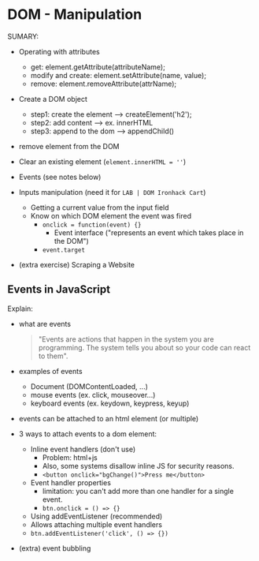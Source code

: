 
# DOM - Manipulation

<!--- 

Status: 
- summary ready
- section "events" quite comprehensive

--->


SUMARY:
- Operating with attributes
  - get: element.getAttribute(attributeName);
  - modify and create: element.setAttribute(name, value);
  - remove: element.removeAttribute(attrName);

- Create a DOM object
  - step1: create the element --> createElement('h2');
  - step2: add content --> ex. innerHTML
  - step3: append to the dom --> appendChild()
- remove element from the DOM
- Clear an existing element (`element.innerHTML = ''`)
- Events (see notes below)
- Inputs manipulation (need it for `LAB | DOM Ironhack Cart`)
  - Getting a current value from the input field
  - Know on which DOM element the event was fired
    - `onclick = function(event) {}`
      - Event interface ("represents an event which takes place in the DOM")
    - `event.target`
- (extra exercise) Scraping a Website



## Events in JavaScript

Explain:
- what are events
  > "Events are actions that happen in the system you are programming. The system tells you about so your code can react to them".
- examples of events
  - Document (DOMContentLoaded, ...)
  - mouse events (ex. click, mouseover...)
  - keyboard events (ex. keydown, keypress, keyup)
- events can be attached to an html element (or multiple)
- 3 ways to attach events to a dom element:
  - Inline event handlers (don't use)
    - Problem: html+js
    - Also, some systems disallow inline JS for security reasons.
    - `<button onclick="bgChange()">Press me</button>`
  - Event handler properties
    - limitation: you can't add more than one handler for a single event.
    - `btn.onclick = () => {}`
  -  Using addEventListener (recommended)
    - Allows attaching multiple event handlers
    -  `btn.addEventListener('click', () => {})`

- (extra) event bubbling

